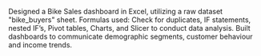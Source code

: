 Designed a Bike Sales dashboard in Excel, utilizing a raw dataset "bike_buyers" sheet. Formulas used: Check for duplicates, IF statements, nested IF’s, Pivot tables, Charts, and Slicer to conduct data analysis. Built dashboards to communicate demographic segments, customer behaviour and income trends.
